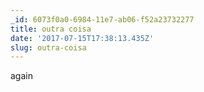 ```yaml
---
_id: 6073f0a0-6984-11e7-ab06-f52a23732277
title: outra coisa
date: '2017-07-15T17:38:13.435Z'
slug: outra-coisa
---
```

again
